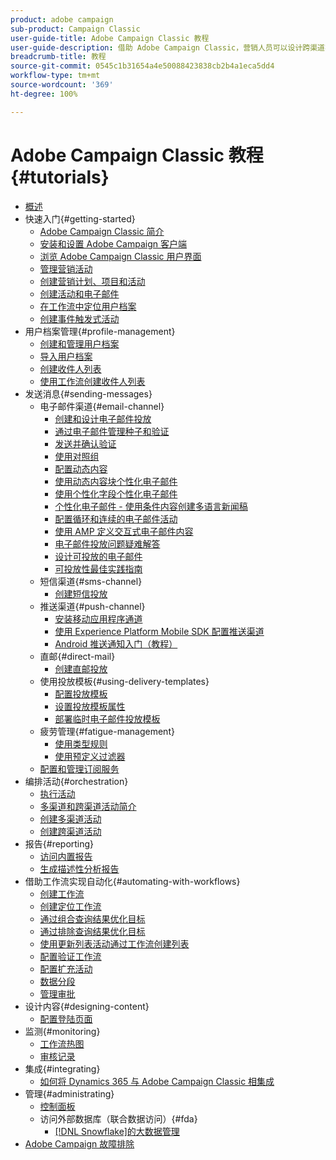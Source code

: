 ```yaml
---
product: adobe campaign
sub-product: Campaign Classic
user-guide-title: Adobe Campaign Classic 教程
user-guide-description: 借助 Adobe Campaign Classic，营销人员可以设计跨渠道客户体验并提供可视活动编排、实时交互管理和跨渠道执行的环境。
breadcrumb-title: 教程
source-git-commit: 0545c1b31654a4e50088423838cb2b4a1eca5dd4
workflow-type: tm+mt
source-wordcount: '369'
ht-degree: 100%

---
```



# Adobe Campaign Classic 教程 {#tutorials}

+ [概述](/help/overview.md)
+ 快速入门{#getting-started}
   + [Adobe Campaign Classic 简介](/help/getting-started/introduction-to-adobe-campaign-classic.md)
   + [安装和设置 Adobe Campaign 客户端](/help/getting-started/install-and-setup-the-adobe-campaign-client.md)
   + [浏览 Adobe Campaign Classic 用户界面](/help/getting-started/exploring-the-adobe-campaign-classic-user-interface.md)
   + [管理营销活动](/help/getting-started/managing-marketing-campaigns.md)
   + [创建营销计划、项目和活动](/help/getting-started/creating-a-marketing-plan-programs-and-campaigns.md)
   + [创建活动和电子邮件](/help/getting-started/creating-a-campaign-and-an-email.md)
   + [在工作流中定位用户档案](/help/getting-started/targeting-profiles-in-a-workflow.md)
   + [创建事件触发式活动](/help/getting-started/create-event-triggered-campaigns.md)
+ 用户档案管理{#profile-management}
   + [创建和管理用户档案](/help/profile-management/create-and-manage-profiles.md)
   + [导入用户档案](/help/data-management/importing-profiles.md)
   + [创建收件人列表](/help/profile-management/creating-a-list-of-recipients.md)
   + [使用工作流创建收件人列表](/help/profile-management/creating-a-list-of-recipients-with-a-workflow.md)
+ 发送消息{#sending-messages}
   + 电子邮件渠道{#email-channel}
      + [创建和设计电子邮件投放](/help/sending-messages/email-channel/create-and-design-email-deliveries.md)
      + [通过电子邮件管理种子和验证](/help/sending-messages/email-channel/managing-seed-and-proofs.md)
      + [发送并确认验证](/help/sending-messages/email-channel/send-and-validate-proofs.md)
      + [使用对照组](/help/sending-messages/email-channel/use-control-groups.md)
      + [配置动态内容](/help/sending-messages/email-channel/configuring-dynamic-content.md)
      + [使用动态内容块个性化电子邮件](/help/sending-messages/email-channel/personalization-with-dynamic-content-blocks.md)
      + [使用个性化字段个性化电子邮件](/help/sending-messages/email-channel/personalizing-emails-using-personalization-fields.md)
      + [个性化电子邮件 - 使用条件内容创建多语言新闻稿](/help/sending-messages/email-channel/personalizing-emails-create-a-multi-lingual-newsletter-using-conditional-content.md)
      + [配置循环和连续的电子邮件活动](/help/sending-messages/recurring-deliveries.md)
      + [使用 AMP 定义交互式电子邮件内容](/help/sending-messages/email-channel/defining-interactive-email-content-with-amp.md)
      + [电子邮件投放问题疑难解答](/help/sending-messages/email-channel/troubleshooting-email-delivery-issues.md)
      + [设计可投放的电子邮件](/help/sending-messages/email-channel/design-emails-for-deliverability.md)
      + [可投放性最佳实践指南](https://experienceleague.adobe.com/docs/deliverability-learn/deliverability-best-practice-guide/introduction.html?lang=zh-Hans)
   + 短信渠道{#sms-channel}
      + [创建短信投放](/help/sending-messages/mobile-channel/create-a-sms-delivery.md)
   + 推送渠道{#push-channel}
      + [安装移动应用程序通道](/help/sending-messages/mobile-channel/installing-the-mobile-app-channel.md)
      + [使用 Experience Platform Mobile SDK 配置推送渠道](/help/sending-messages/mobile-channel/configure-push-using-aep-mobile-sdk.md)
      + [Android 推送通知入门（教程）](https://experienceleague.adobe.com/docs/campaign-classic-learn/getting-started-with-push-notifications-for-android/introduction.html?lang=zh-Hans)
   + 直邮{#direct-mail}
      + [创建直邮投放](/help/sending-messages/direct-mail/creating-direct-mail-deliveries.md)
   + 使用投放模板{#using-delivery-templates}
      + [配置投放模板](/help/sending-messages/using-delivery-templates/configuring-a-delivery-template.md)
      + [设置投放模板属性](/help/sending-messages/using-delivery-templates/setting-delivery-template-properties.md)
      + [部署临时电子邮件投放模板](/help/sending-messages/using-delivery-templates/deploying-ad-hoc-email-delivery-template.md)
   + 疲劳管理{#fatigue-management}
      + [使用类型规则](/help/sending-messages/fatigue-management/typology-rules-for-fatigue-management.md)
      + [使用预定义过滤器](/help/sending-messages/fatigue-management/fatigue-management-using-filters.md)
   + [配置和管理订阅服务](/help/sending-messages/configuring-and-managing-subscription-services.md)
+ 编排活动{#orchestration}
   + [执行活动](/help/orchestrating-campaigns/executing-a-campaign.md)
   + [多渠道和跨渠道活动简介](/help/orchestrating-campaigns/introduction-to-cross-and-multi-channel-campaigns.md)
   + [创建多渠道活动](/help/orchestrating-campaigns/multi-channel-campaigns.md)
   + [创建跨渠道活动](/help/orchestrating-campaigns/cross-channel-campaigns.md)
+ 报告{#reporting}
   + [访问内置报告](/help/reporting/accessing-built-in-reports.md)
   + [生成描述性分析报告](/help/reporting/generating-a-descriptive-analysis-report.md)
+ 借助工作流实现自动化{#automating-with-workflows}
   + [创建工作流](/help/automating-with-workflows/creating-a-workflow.md)
   + [创建定位工作流](/help/automating-with-workflows/creating-a-targeting-workflow.md)
   + [通过组合查询结果优化目标](/help/automating-with-workflows/refining-targets-by-combining-query-results.md)
   + [通过排除查询结果优化目标](/help/automating-with-workflows/refining-targets-by-excluding-query-results.md)
   + [使用更新列表活动通过工作流创建列表](/help/automating-with-workflows/using-the-update-list-activity.md)
   + [配置验证工作流](/help/automating-with-workflows/validation-flow-configuration.md)
   + [配置扩充活动](/help/automating-with-workflows/enrichment-activity.md)
   + [数据分段](/help/data-management/data-segmentation.md)
   + [管理审批](/help/automating-with-workflows/managing-approvals.md)
+ 设计内容{#designing-content}
   + [配置登陆页面](/help/designing-content/configure-landingpages.md)
+ 监测{#monitoring}
   + [工作流热图](/help/monitoring-campaign-classic/workflow-heatmap.md)
   + [审核记录](/help/monitoring-campaign-classic/audit-trail.md)
+ 集成{#integrating}
   + [如何将 Dynamics 365 与 Adobe Campaign Classic 相集成](/help/integrations/dynamics365-integration.md)
+ 管理{#administrating}
   + [控制面板](https://experienceleague.adobe.com/docs/campaign-classic-learn/control-panel/control-panel-overview.html?lang=zh-Hans)
   + 访问外部数据库（联合数据访问）{#fda}
      + [ [!DNL Snowflake]的大数据管理](/help/administrating/snowflake/big-data-segmentation-on-snowflake.md)
+ [Adobe Campaign 故障排除](https://experienceleague.adobe.com/docs/campaign-classic-learn/troubleshooting/overview.html?lang=zh-Hans)
